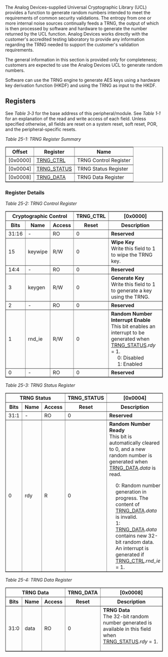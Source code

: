 The Analog Devices-supplied Universal Cryptographic Library (UCL)
provides a function to generate random numbers intended to meet the
requirements of common security validations. The entropy from one or
more internal noise sources continually feeds a TRNG, the output of
which is then processed by software and hardware to generate the number
returned by the UCL function. Analog Devices works directly with the
customer's accredited testing laboratory to provide any information
regarding the TRNG needed to support the customer's validation
requirements.

The general information in this section is provided only for
completeness; customers are expected to use the Analog Devices UCL to
generate random numbers.

Software can use the TRNG engine to generate AES keys using a hardware
key derivation function (HKDF) and using the TRNG as input to the HKDF.

## Registers

See *Table 3‑3* for the base address of this peripheral/module. See
*Table 1‑1* for an explanation of the read and write access of each
field. Unless specified otherwise, all fields are reset on a system
reset, soft reset, POR, and the peripheral-specific resets.

*Table 25-1: TRNG Register Summary*
<a name="table25-1"></a>

<table border="1" cellpadding="5" cellspacing="0">
<thead>
  <tr>
    <th>Offset</th>
    <th>Register</th>
    <th>Name</th>
  </tr>
</thead>
<tbody>
  <tr>
    <td>[0x0000]</td>
    <td><a href="#table25-2">TRNG_CTRL</a></td>
    <td>TRNG Control Register</td>
  </tr>
  <tr>
    <td>[0x0004]</td>
    <td><a href="#table25-3">TRNG_STATUS</a></td>
    <td>TRNG Status Register</td>
  </tr>
  <tr>
    <td>[0x0008]</td>
    <td><a href="#table25-4">TRNG_DATA</a></td>
    <td>TRNG Data Register</td>
  </tr>
</tbody>
</table>

### Register Details

*Table 25-2: TRNG Control Register*
<a name="table25-2"></a>

<table border="1" cellpadding="5" cellspacing="0">
<thead>
  <tr>
    <th colspan="3">Cryptographic Control</th>
    <th colspan="1">TRNG_CTRL</th>
    <th>[0x0000]</th>
  </tr>
  <tr>
    <th>Bits</th>
    <th>Name</th>
    <th>Access</th>
    <th>Reset</th>
    <th>Description</th>
  </tr>
</thead>
<tbody>
  <tr>
    <td>31:16</td>
    <td>-</td>
    <td>RO</td>
    <td>0</td>
    <td><strong>Reserved</strong></td>
  </tr>
  <tr>
    <td>15</td>
    <td>keywipe</td>
    <td>R/W</td>
    <td>0</td>
    <td><strong>Wipe Key</strong><br>Write this field to 1 to wipe the TRNG key.</td>
  </tr>
  <tr>
    <td>14:4</td>
    <td>-</td>
    <td>RO</td>
    <td>0</td>
    <td><strong>Reserved</strong></td>
  </tr>
  <tr>
    <td>3</td>
    <td>keygen</td>
    <td>R/W</td>
    <td>0</td>
    <td><strong>Generate Key</strong><br>Write this field to 1 to generate a key using the TRNG.
    </td>
  </tr>
  <tr>
    <td>2</td>
    <td>-</td>
    <td>RO</td>
    <td>0</td>
    <td><strong>Reserved</strong></td>
  </tr>
  <tr>
    <td>1</td>
    <td>rnd_ie</td>
    <td>R/W</td>
    <td>0</td>
    <td><strong>Random Number Interrupt Enable</strong><br>
    This bit enables an interrupt to be generated when <a href="#table25-3">TRNG_STATUS</a>.<em>rdy</em> = 1.
    <div style="margin-left: 20px;">
    0: Disabled<br>
    1: Enabled</div>
    </td>
  </tr>
  <tr>
    <td>0</td>
    <td>-</td>
    <td>RO</td>
    <td>0</td>
    <td><strong>Reserved</strong></td>
  </tr>
</tbody>
</table>

*Table 25-3: TRNG Status Register*
<a name="table25-3"></a>

<table border="1" cellpadding="5" cellspacing="0">
<thead>
  <tr>
    <th colspan="3">TRNG Status</th>
    <th colspan="1">TRNG_STATUS</th>
    <th>[0x0004]</th>
  </tr>
  <tr>
    <th>Bits</th>
    <th>Name</th>
    <th>Access</th>
    <th>Reset</th>
    <th>Description</th>
  </tr>
</thead>
<tbody>
  <tr>
    <td>31:1</td>
    <td>-</td>
    <td>RO</td>
    <td>0</td>
    <td><strong>Reserved</strong></td>
  </tr>
  <tr>
    <td>0</td>
    <td>rdy</td>
    <td>R</td>
    <td>0</td>
    <td><strong>Random Number Ready</strong><br> This bit is automatically cleared to 0, and a new random number is generated when <a href="#table25-4">TRNG_DATA</a>.<em>data</em> is read.</p>
    <div style="margin-left: 20px;">  
    0: Random number generation in progress. The content of <a href="#table25-4">TRNG_DATA</a>.<em>data</em> is invalid.<br>
    1: <a href="#table25-4">TRNG_DATA</a>.<em>data</em> contains new 32-bit random data. An interrupt is generated if <a href="#table25-2">TRNG_CTRL</a>.<em>rnd_ie</em> = 1.</div>
    </td>
  </tr>
</tbody>
</table>

*Table 25-4: TRNG Data Register*
<a name="table25-4"></a>

<table border="1" cellpadding="5" cellspacing="0">
<thead>
  <tr>
    <th colspan="3">TRNG Data</th>
    <th colspan="1">TRNG_DATA</th>
    <th>[0x0008]</th>
  </tr>
  <tr>
    <th>Bits</th>
    <th>Name</th>
    <th>Access</th>
    <th>Reset</th>
    <th>Description</th>
  </tr>
</thead>
<tbody>
  <tr>
    <td>31:0</td>
    <td>data</td>
    <td>RO</td>
    <td>0</td>
    <td><strong>TRNG Data</strong><br>The 32-bit random number generated is available in this field when <a href="#table25-3">TRNG_STATUS</a>.<em>rdy</em> = 1.</p></td>
  </tr>
</tbody>
</table>